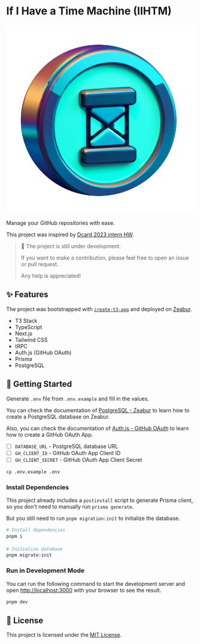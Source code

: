 # If I Have a Time Machine (IIHTM)

![IIHTM](/public/iihtm-700.png)

Manage your GitHub repositories with ease.

This project was inspired by [Dcard 2023 intern HW](https://drive.google.com/file/d/1ZlwuUafAQUKBEA_ZK6ShM5F4xLTkV_4X/view).

> 👷 The project is still under development.
> 
> If you want to make a contribution, please feel free to open an issue or pull request.
> 
> Any help is appreciated!

## ✨ Features

The project was bootstrapped with [`create-t3-app`](https://create.t3.gg/) and deployed on [Zeabur](https://zeabur.com/).

 - T3 Stack
 - TypeScript
 - Next.js
 - Tailwind CSS
 - tRPC
 - Auth.js (GitHub OAuth)
 - Prisma
 - PostgreSQL

## 🚀 Getting Started

Generate `.env` file from `.env.example` and fill in the values.

You can check the documentation of [PostgreSQL - Zeabur](https://docs.zeabur.com/databases/postgresql) to learn how to create a PostgreSQL database on Zeabur.

Also, you can check the documentation of [Auth.js - GitHub OAuth](https://next-auth.js.org/providers/github) to learn how to create a GitHub OAuth App.

 - [ ] `DATABASE_URL` - PostgreSQL database URL
 - [ ] `GH_CLIENT_ID` - GitHub OAuth App Client ID
 - [ ] `GH_CLIENT_SECRET` - GitHub OAuth App Client Secret

```bash
cp .env.example .env
```

### Install Dependencies

This project already includes a `postinstall` script to generate Prisma client, so you don't need to manually run `prisma generate`.

But you still need to run `pnpm migration:init` to initialize the database.

```bash
# Install dependencies
pnpm i

# Initialize database
pnpm migrate:init
```

### Run in Development Mode

You can run the following command to start the development server and open [http://localhost:3000](http://localhost:3000) with your browser to see the result.

```bash
pnpm dev
```

## 📝 License

This project is licensed under the [MIT License](/LICENSE).
